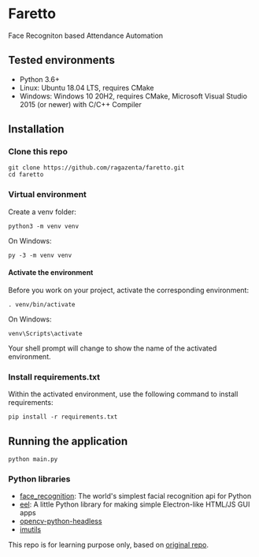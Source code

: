 # Faretto
Face Recogniton based Attendance Automation


## Tested environments
- Python 3.6+
- Linux: Ubuntu 18.04 LTS, requires CMake
- Windows: Windows 10 20H2, requires CMake, Microsoft Visual Studio 2015 (or newer) with C/C++ Compiler


## Installation

### Clone this repo

	git clone https://github.com/ragazenta/faretto.git
	cd faretto

### Virtual environment

Create a venv folder:

    python3 -m venv venv

On Windows:

    py -3 -m venv venv

#### Activate the environment

Before you work on your project, activate the corresponding environment:

    . venv/bin/activate

On Windows:

    venv\Scripts\activate

Your shell prompt will change to show the name of the activated environment.


### Install requirements.txt

Within the activated environment, use the following command to install
requirements:

    pip install -r requirements.txt


## Running the application

	python main.py


### Python libraries
- [face_recognition](https://github.com/ageitgey/face_recognition): The world's simplest facial recognition api for Python
- [eel](https://github.com/ChrisKnott/Eel): A little Python library for making simple Electron-like HTML/JS GUI apps
- [opencv-python-headless](https://github.com/opencv/opencv-python)
- [imutils](https://github.com/jrosebr1/imutils)


This repo is for learning purpose only, based on [original repo](https://github.com/kuntal811/automatic-attendance-using-face-recognition).
